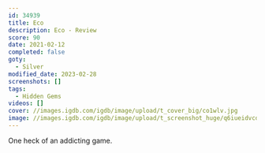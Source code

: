 ```yaml
---
id: 34939
title: Eco
description: Eco - Review
score: 90
date: 2021-02-12
completed: false
goty:
  - Silver
modified_date: 2023-02-28
screenshots: []
tags:
  - Hidden Gems
videos: []
cover: //images.igdb.com/igdb/image/upload/t_cover_big/co1wlv.jpg
image: //images.igdb.com/igdb/image/upload/t_screenshot_huge/q6iueidvcdeiuzniniqh.jpg
---
```

One heck of an addicting game.